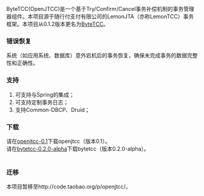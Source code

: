 ByteTCC(OpenJTCC)是一个基于Try/Confirm/Cancel事务补偿机制的事务管理器组件。本项目源于随行付支付有限公司的LemonJTA（亦称LemonTCC）事务框架。本项目从0.1.2版本更名为[ByteTCC](http://code.google.com/p/bytetcc)。

### 错误恢复 ###
系统（如应用系统、数据库）意外宕机后的事务恢复，确保未完成事务的数据完整性和正确性。

### 支持 ###
  1. 可支持与Spring的集成；
  1. 可支持定制事务日志；
  1. 支持Common-DBCP、Druid；

### 下载 ###
请在[openjtcc-0.1](http://code.google.com/p/openjtcc/wiki/Downloads)下载openjtcc（版本0.1）。
<br>
请在<a href='http://code.taobao.org/p/openjtcc/wiki/index/'>bytetcc-0.2.0-alpha</a>下载bytetcc（版本0.2.0-alpha）。<br>
<br>
<h3>迁移</h3>
本项目暂移至http://code.taobao.org/p/openjtcc/。<br>
